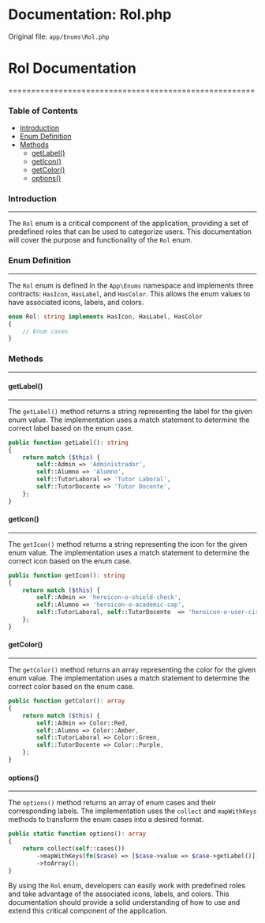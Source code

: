 # Documentation: Rol.php

Original file: `app/Enums\Rol.php`

# Rol Documentation
======================================================

### Table of Contents

* [Introduction](#introduction)
* [Enum Definition](#enum-definition)
* [Methods](#methods)
	+ [getLabel()](#getlabel)
	+ [getIcon()](#geticon)
	+ [getColor()](#getcolor)
	+ [options()](#options)

### Introduction
----------------

The `Rol` enum is a critical component of the application, providing a set of predefined roles that can be used to categorize users. This documentation will cover the purpose and functionality of the `Rol` enum.

### Enum Definition
------------------

The `Rol` enum is defined in the `App\Enums` namespace and implements three contracts: `HasIcon`, `HasLabel`, and `HasColor`. This allows the enum values to have associated icons, labels, and colors.

```php
enum Rol: string implements HasIcon, HasLabel, HasColor
{
    // Enum cases
}
```

### Methods
-------------

#### getLabel()
----------------

The `getLabel()` method returns a string representing the label for the given enum value. The implementation uses a match statement to determine the correct label based on the enum case.

```php
public function getLabel(): string
{
    return match ($this) {
        self::Admin => 'Administrador',
        self::Alumno => 'Alumno',
        self::TutorLaboral => 'Tutor Laboral',
        self::TutorDocente => 'Tutor Docente',
    };
}
```

#### getIcon()
-----------------

The `getIcon()` method returns a string representing the icon for the given enum value. The implementation uses a match statement to determine the correct icon based on the enum case.

```php
public function getIcon(): string
{
    return match ($this) {
        self::Admin => 'heroicon-o-shield-check',
        self::Alumno => 'heroicon-o-academic-cap',
        self::TutorLaboral, self::TutorDocente  => 'heroicon-o-user-circle',
    };
}
```

#### getColor()
-----------------

The `getColor()` method returns an array representing the color for the given enum value. The implementation uses a match statement to determine the correct color based on the enum case.

```php
public function getColor(): array
{
    return match ($this) {
        self::Admin => Color::Red,
        self::Alumno => Color::Amber,
        self::TutorLaboral => Color::Green,
        self::TutorDocente => Color::Purple,
    };
}
```

#### options()
-----------------

The `options()` method returns an array of enum cases and their corresponding labels. The implementation uses the `collect` and `mapWithKeys` methods to transform the enum cases into a desired format.

```php
public static function options(): array
{
    return collect(self::cases())
        ->mapWithKeys(fn($case) => [$case->value => $case->getLabel()])
        ->toArray();
}
```

By using the `Rol` enum, developers can easily work with predefined roles and take advantage of the associated icons, labels, and colors. This documentation should provide a solid understanding of how to use and extend this critical component of the application.